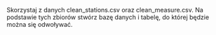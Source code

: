 Skorzystaj z danych clean_stations.csv oraz clean_measure.csv. Na podstawie tych zbiorów stwórz bazę danych i tabelę, do której będzie można się odwoływać.
